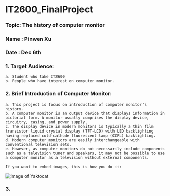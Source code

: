 # IT2600_FinalProject
### Topic: The history of computer monitor
### Name : Pinwen Xu
### Date : Dec 6th
### 1. Target Audience: 
    a. Student who take IT2600
    b. People who have interest on computer monitor.
### 2. Brief Introduction of Computer Monitor:
    a. This project is focus on introduction of computer monitor's history. 
    b. A computer monitor is an output device that displays information in pictorial form. A monitor usually comprises the display device, circuitry, casing, and power supply. 
    c. The display device in modern monitors is typically a thin film transistor liquid crystal display (TFT-LCD) with LED backlighting having replaced cold-cathode fluorescent lamp (CCFL) backlighting.
    d. Modern computer monitors are easily interchangeable with conventional television sets. 
    e. However, as computer monitors do not necessarily include components such as a television tuner and speakers, it may not be possible to use a computer monitor as a television without external components.
    
    If you want to embed images, this is how you do it:

![Image of Yaktocat](https://octodex.github.com/images/yaktocat.png)
    
### 3. 
